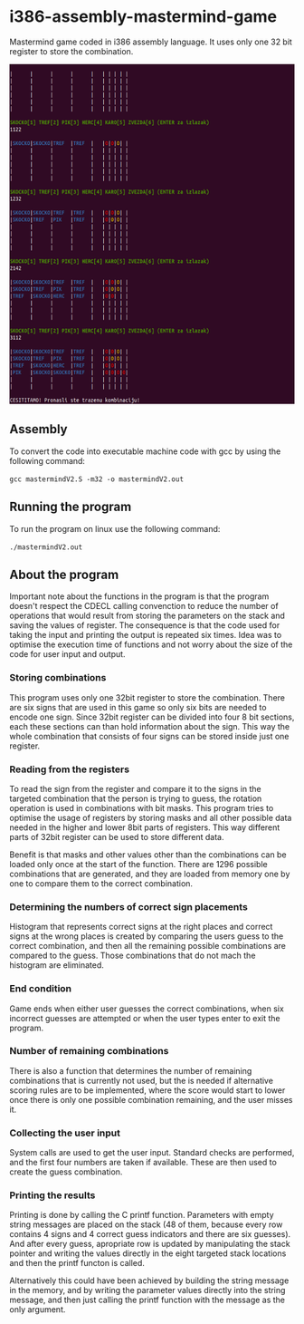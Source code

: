 # i386-assembly-mastermind-game
Mastermind game coded in i386 assembly language. It uses only one 32 bit register to store the combination.

<p align="center">
  <img width="600" height="600" src="mastermind.png">
</p>

## Assembly
To convert the code into executable machine code with gcc by using the following command:

```gcc mastermindV2.S -m32 -o mastermindV2.out```  

## Running the program
To run the program on linux use the following command:

```./mastermindV2.out```
## About the program
Important note about the functions in the program is that the program doesn't respect the CDECL calling convenction to reduce the number of operations that would result from storing the parameters on the stack and saving the values of register. The consequence is that the code used for taking the input and printing the output is repeated six times. Idea was to optimise the execution time of functions and not worry about the size of the code for user input and output.
### Storing combinations
<p>
  This program uses only one 32bit register to store the combination. There are six signs that are used in this game
so only six bits are needed to encode one sign. Since 32bit register can be divided into four 8 bit sections, each 
these sections can than hold information about the sign. This way the whole combination that consists of four signs
can be stored inside just one register.
</p>

### Reading from the registers
<p>
  To read the sign from the register and compare it to the signs in the targeted combination that the person is trying to guess, the rotation operation is used in combinations with bit masks. This program tries to optimise the usage of registers by storing masks and all other possible data needed in the higher and lower 8bit parts of registers. This way different parts of 32bit register can be used to store different data.
</p>
<p>
  Benefit is that masks and other values other than the combinations can be loaded only once at the start of the function. There are 1296 possible combinations that are generated, and they are loaded from memory one by one to compare them to the correct combination.
</p>

### Determining the numbers of correct sign placements
<p>
  Histogram that represents correct signs at the right places and correct signs at the wrong places is created by comparing the users guess to the correct combination, and then all the remaining possible combinations are compared to the guess. Those combinations that do not mach the histogram are eliminated.
</p>

### End condition
<p>
    Game ends when either user guesses the correct combinations, when six incorrect guesses are attempted or when the user types enter to exit the program.
</p>

### Number of remaining combinations
<p>
  There is also a function that determines the number of remaining combinations that is currently not used, but the is needed if alternative scoring rules are to be implemented, where the score would start to lower once there is only one possible combination remaining, and the user misses it.
</p>

### Collecting the user input
<p>
  System calls are used to get the user input. Standard checks are performed, and the first four numbers are taken if available. These are then used to create the guess combination.
</p>

### Printing the results
<p>
    Printing is done by calling the C printf function. Parameters with empty string messages are placed on the stack (48 of them, because every row contains 4 signs and 4 correct guess indicators and there are six guesses). And after every guess, apropriate row is updated by manipulating the stack pointer and writing the values directly in the eight targeted stack locations and then the printf functon is called.
</p>
<p>
    Alternatively this could have been achieved by building the string message in the memory, and by writing the parameter values directly into the string message, and then just calling the printf function with the message as the only argument.
</p>

  
